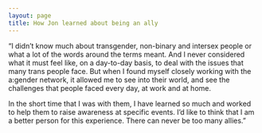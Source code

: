 ```yaml
---
layout: page
title: How Jon learned about being an ally
---
```

“I didn’t know much about transgender, non-binary and intersex people or what a lot of the words around the terms meant. And I never considered what it must feel like, on a day-to-day basis, to deal with the issues that many trans people face. But when I found myself closely working with the a:gender network, it allowed me to see into their world, and see the challenges that people faced every day, at work and at home. 

In the short time that I was with them, I have learned so much and worked to help them to raise awareness at specific events. I’d like to think that I am a better person for this experience. There can never be too many allies.”